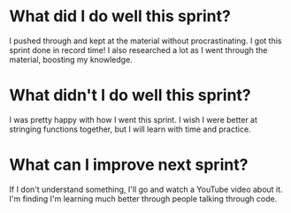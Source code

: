 # What did I do well this sprint?
I pushed through and kept at the material without procrastinating. I got this sprint done in record time! I also researched a lot as I went through the material, boosting my knowledge.

# What didn't I do well this sprint?
I was pretty happy with how I went this sprint. I wish I were better at stringing functions together, but I will learn with time and practice.

# What can I improve next sprint?
If I don't understand something, I'll go and watch a YouTube video about it. I'm finding I'm learning much better through people talking through code.
